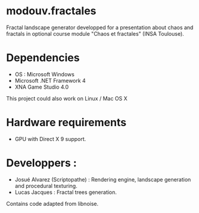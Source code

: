 # modouv.fractales
Fractal landscape generator developped for a presentation about chaos and fractals in optional course module "Chaos et fractales" (INSA Toulouse).

# Dependencies
- OS : Microsoft Windows
- Microsoft .NET Framework 4
- XNA Game Studio 4.0

This project could also work on Linux / Mac OS X  

# Hardware requirements
- GPU with Direct X 9 support.

# Developpers :
- Josué Alvarez (Scriptopathe) : Rendering engine, landscape generation and procedural texturing.
- Lucas Jacques : Fractal trees generation.

Contains code adapted from libnoise.

